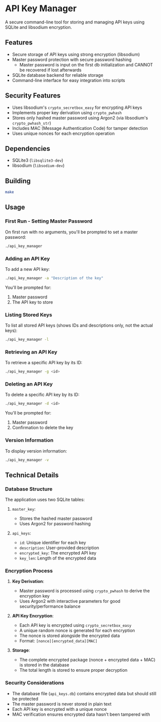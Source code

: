 # API Key Manager

A secure command-line tool for storing and managing API keys using SQLite and libsodium encryption.

## Features

- Secure storage of API keys using strong encryption (libsodium)
- Master password protection with secure password hashing
   - Master password is input on the first db initialization and CANNOT be recovered if lost afterwards
- SQLite database backend for reliable storage
- Command-line interface for easy integration into scripts


## Security Features

- Uses libsodium's `crypto_secretbox_easy` for encrypting API keys
- Implements proper key derivation using `crypto_pwhash`
- Stores only hashed master password using Argon2 (via libsodium's `crypto_pwhash_str`)
- Includes MAC (Message Authentication Code) for tamper detection
- Uses unique nonces for each encryption operation

## Dependencies

- SQLite3 (`libsqlite3-dev`)
- libsodium (`libsodium-dev`)

## Building

```bash
make
```

## Usage

### First Run - Setting Master Password

On first run with no arguments, you'll be prompted to set a master password:

```bash
./api_key_manager
```

### Adding an API Key

To add a new API key:

```bash
./api_key_manager -a "Description of the key"
```

You'll be prompted for:
1. Master password
2. The API key to store

### Listing Stored Keys

To list all stored API keys (shows IDs and descriptions only, not the actual keys):

```bash
./api_key_manager -l
```

### Retrieving an API Key

To retrieve a specific API key by its ID:

```bash
./api_key_manager -g <id>
```

### Deleting an API Key

To delete a specific API key by its ID:

```bash
./api_key_manager -d <id>
```

You'll be prompted for:
1. Master password
2. Confirmation to delete the key

### Version Information

To display version information:

```bash
./api_key_manager -v
```

## Technical Details

### Database Structure

The application uses two SQLite tables:

1. `master_key`:
   - Stores the hashed master password
   - Uses Argon2 for password hashing

2. `api_keys`:
   - `id`: Unique identifier for each key
   - `description`: User-provided description
   - `encrypted_key`: The encrypted API key
   - `key_len`: Length of the encrypted data

### Encryption Process

1. **Key Derivation**:
   - Master password is processed using `crypto_pwhash` to derive the encryption key
   - Uses Argon2 with interactive parameters for good security/performance balance

2. **API Key Encryption**:
   - Each API key is encrypted using `crypto_secretbox_easy`
   - A unique random nonce is generated for each encryption
   - The nonce is stored alongside the encrypted data
   - Format: `[nonce][encrypted_data][MAC]`

3. **Storage**:
   - The complete encrypted package (nonce + encrypted data + MAC) is stored in the database
   - The total length is stored to ensure proper decryption

### Security Considerations

- The database file (`api_keys.db`) contains encrypted data but should still be protected
- The master password is never stored in plain text
- Each API key is encrypted with a unique nonce
- MAC verification ensures encrypted data hasn't been tampered with